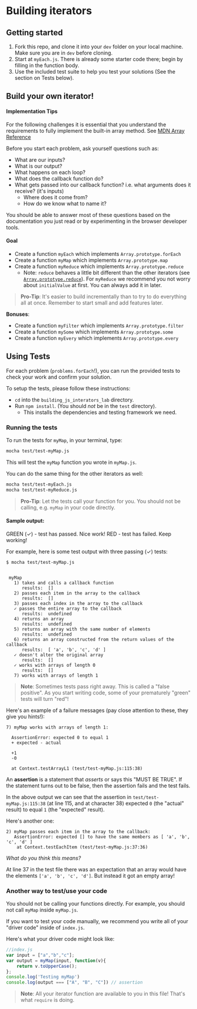 # Building iterators

## Getting started

1. Fork this repo, and clone it into your `dev` folder on your local machine.  Make sure you are in `dev` before cloning.
2. Start at `myEach.js`. There is already some starter code there; begin by filling in the function body.
3. Use the included test suite to help you test your solutions (See the section on Tests below).

## Build your own iterator!

#### Implementation Tips

For the following challenges it is essential that you understand the requirements to fully implement the built-in array method. See [MDN Array Reference](https://developer.mozilla.org/en-US/docs/Web/JavaScript/Reference/Global_Objects/Array)

Before you start each problem, ask yourself questions such as:

* What are our inputs?
* What is our output?
* What happens on each loop?
* What does the callback function do?
* What gets passed into our callback function? i.e. what arguments does it receive? (it's inputs)
  * Where does it come from?
  * How do we know what to name it?

You should be able to answer most of these questions based on the documentation you just read or by experimenting in the browser developer tools.

#### Goal
* Create a function `myEach` which implements `Array.prototype.forEach`
* Create a function `myMap` which implements `Array.prototype.map`
* Create a function `myReduce` which implements `Array.prototype.reduce`
    - Note: `reduce` behaves a little bit different than the other iterators (see [`Array.prototype.reduce`](https://developer.mozilla.org/en-US/docs/Web/JavaScript/Reference/Global_Objects/Array/Reduce)). For `myReduce` we recommend you not worry about `initialValue` at first. You can always add it in later.

> **Pro-Tip**: It's easier to build incrementally than to try to do everything all at once. Remember to start small and add features later.

**Bonuses**:

* Create a function `myFilter` which implements `Array.prototype.filter`
* Create a function `mySome` which implements `Array.prototype.some`
* Create a function `myEvery` which implements `Array.prototype.every`


## Using Tests

For each problem (`problems.forEach`!), you can run the provided tests to check your work and confirm your solution.

To setup the tests, please follow these instructions:
* `cd` into the `building_js_interators_lab` directory.
* Run `npm install`.  (You should *not* be in the `test` directory).
    - This installs the dependencies and testing framework we need.

### Running the tests

To run the tests for `myMap`, in your terminal, type:

```bash
mocha test/test-myMap.js
```

This will test the `myMap` function you wrote in `myMap.js`.

You can do the same thing for the other iterators as well:

```bash
mocha test/test-myEach.js
mocha test/test-myReduce.js
```

> **Pro-Tip**: Let the tests call your function for you. You should not be calling, e.g. `myMap` in your code directly.

#### Sample output:

GREEN (✓) - test has passed. Nice work!
RED - test has failed. Keep working!

For example, here is some test output with three passing (✓) tests:

```
$ mocha test/test-myMap.js


 myMap
   1) takes and calls a callback function
      results:  []
   2) passes each item in the array to the callback
      results:  []
   3) passes each index in the array to the callback
   ✓ passes the entire array to the callback
      results:  undefined
   4) returns an array
      results:  undefined
   5) returns an array with the same number of elements
      results:  undefined
   6) returns an array constructed from the return values of the callback
      results:  [ 'a', 'b', 'c', 'd' ]
   ✓ doesn't alter the original array
      results:  []
   ✓ works with arrays of length 0
      results:  []
   7) works with arrays of length 1
```

> **Note**: Sometimes tests pass right away. This is called a "false positive". As you start writing code, some of your prematurely "green" tests will turn "red"!

Here's an example of a failure messages (pay close attention to these, they give you hints!):

```
7) myMap works with arrays of length 1:

  AssertionError: expected 0 to equal 1
  + expected - actual

  +1
  -0

  at Context.testArrayL1 (test/test-myMap.js:115:38)
```

An **assertion** is a statement that *asserts* or says this "MUST BE TRUE".  If
the statement turns out to be false, then the assertion fails and the test fails.  

In the above output we can see that the assertion in `test/test-myMap.js:115:38` (at line 115, and at character 38) expected `0` (the "actual" result) to equal `1` (the "expected" result).

Here's another one:

```
2) myMap passes each item in the array to the callback:
   AssertionError: expected [] to have the same members as [ 'a', 'b', 'c', 'd' ]
    at Context.testEachItem (test/test-myMap.js:37:36)
```

*What do you think this means?*

At line 37 in the test file there was an expectation that an array would have the elements `['a', 'b', 'c', 'd']`.  But instead it got an empty array!


### Another way to test/use your code

You should not be calling your functions directly. For example, you should not call `myMap` inside `myMap.js`.

If you want to test your code manually, we recommend you write all of your "driver code" inside of `index.js`.

Here's what your driver code might look like:

``` javascript
//index.js
var input = ["a","b","c"];
var output = myMap(input, function(v){
    return v.toUpperCase();
};
console.log('Testing myMap')
console.log(output === ["A", "B", "C"]) // assertion
```

> **Note**: All your iterator function are available to you in this file! That's what `require` is doing.
